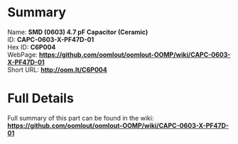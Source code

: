 
Summary
=================
  
Name: __SMD (0603) 4.7 pF Capacitor (Ceramic)__    
ID: __CAPC-0603-X-PF47D-01__   
Hex ID: __C6P004__   
WebPage: __https://github.com/oomlout/oomlout-OOMP/wiki/CAPC-0603-X-PF47D-01__   
Short URL: __http://oom.lt/C6P004__   

Full Details
==========================
Full summary of this part can be found in the wiki:   
__https://github.com/oomlout/oomlout-OOMP/wiki/CAPC-0603-X-PF47D-01__    

